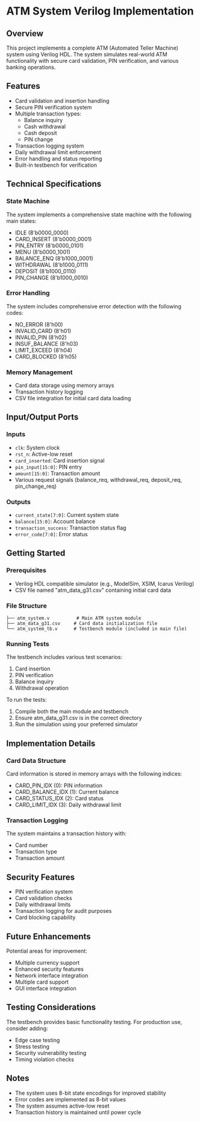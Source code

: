 # ATM System Verilog Implementation

## Overview

This project implements a complete ATM (Automated Teller Machine) system using Verilog HDL. The system simulates real-world ATM functionality with secure card validation, PIN verification, and various banking operations.

## Features

- Card validation and insertion handling
- Secure PIN verification system
- Multiple transaction types:
  - Balance inquiry
  - Cash withdrawal
  - Cash deposit
  - PIN change
- Transaction logging system
- Daily withdrawal limit enforcement
- Error handling and status reporting
- Built-in testbench for verification

## Technical Specifications

### State Machine

The system implements a comprehensive state machine with the following main states:

- IDLE (8'b0000_0000)
- CARD_INSERT (8'b0000_0001)
- PIN_ENTRY (8'b0000_0101)
- MENU (8'b0000_1001)
- BALANCE_ENQ (8'b1000_0001)
- WITHDRAWAL (8'b1000_0111)
- DEPOSIT (8'b1000_0110)
- PIN_CHANGE (8'b1000_0010)

### Error Handling

The system includes comprehensive error detection with the following codes:

- NO_ERROR (8'h00)
- INVALID_CARD (8'h01)
- INVALID_PIN (8'h02)
- INSUF_BALANCE (8'h03)
- LIMIT_EXCEED (8'h04)
- CARD_BLOCKED (8'h05)

### Memory Management

- Card data storage using memory arrays
- Transaction history logging
- CSV file integration for initial card data loading

## Input/Output Ports

### Inputs

- `clk`: System clock
- `rst_n`: Active-low reset
- `card_inserted`: Card insertion signal
- `pin_input[15:0]`: PIN entry
- `amount[15:0]`: Transaction amount
- Various request signals (balance_req, withdrawal_req, deposit_req, pin_change_req)

### Outputs

- `current_state[7:0]`: Current system state
- `balance[15:0]`: Account balance
- `transaction_success`: Transaction status flag
- `error_code[7:0]`: Error status

## Getting Started

### Prerequisites

- Verilog HDL compatible simulator (e.g., ModelSim, XSIM, Icarus Verilog)
- CSV file named "atm_data_g31.csv" containing initial card data

### File Structure

```
├── atm_system.v          # Main ATM system module
├── atm_data_g31.csv     # Card data initialization file
└── atm_system_tb.v      # Testbench module (included in main file)
```

### Running Tests

The testbench includes various test scenarios:

1. Card insertion
2. PIN verification
3. Balance inquiry
4. Withdrawal operation

To run the tests:

1. Compile both the main module and testbench
2. Ensure atm_data_g31.csv is in the correct directory
3. Run the simulation using your preferred simulator

## Implementation Details

### Card Data Structure

Card information is stored in memory arrays with the following indices:

- CARD_PIN_IDX (0): PIN information
- CARD_BALANCE_IDX (1): Current balance
- CARD_STATUS_IDX (2): Card status
- CARD_LIMIT_IDX (3): Daily withdrawal limit

### Transaction Logging

The system maintains a transaction history with:

- Card number
- Transaction type
- Transaction amount

## Security Features

- PIN verification system
- Card validation checks
- Daily withdrawal limits
- Transaction logging for audit purposes
- Card blocking capability

## Future Enhancements

Potential areas for improvement:

- Multiple currency support
- Enhanced security features
- Network interface integration
- Multiple card support
- GUI interface integration

## Testing Considerations

The testbench provides basic functionality testing. For production use, consider adding:

- Edge case testing
- Stress testing
- Security vulnerability testing
- Timing violation checks

## Notes

- The system uses 8-bit state encodings for improved stability
- Error codes are implemented as 8-bit values
- The system assumes active-low reset
- Transaction history is maintained until power cycle
